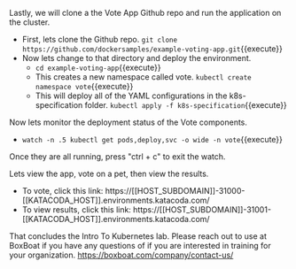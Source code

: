 Lastly, we will clone a the Vote App Github repo and run the application on the cluster.

- First, lets clone the Github repo. `git clone https://github.com/dockersamples/example-voting-app.git`{{execute}}
- Now lets change to that directory and deploy the environment.
  -  `cd example-voting-app`{{execute}}
  -  This creates a new namespace called vote. `kubectl create namespace vote`{{execute}}
  -  This will deploy all of the YAML configurations in the k8s-specification folder. `kubectl apply -f k8s-specification`{{execute}}

Now lets monitor the deployment status of the Vote components.
- `watch -n .5 kubectl get pods,deploy,svc -o wide -n vote`{{execute}}

Once they are all running, press "ctrl + c" to exit the watch.

Lets view the app, vote on a pet, then view the results.
- To vote, click this link: https://[[HOST_SUBDOMAIN]]-31000-[[KATACODA_HOST]].environments.katacoda.com/
- To view results, click this link: https://[[HOST_SUBDOMAIN]]-31001-[[KATACODA_HOST]].environments.katacoda.com/

That concludes the Intro To Kubernetes lab. Please reach out to use at BoxBoat if you have any questions of if you are interested in training for your organization. https://boxboat.com/company/contact-us/ 